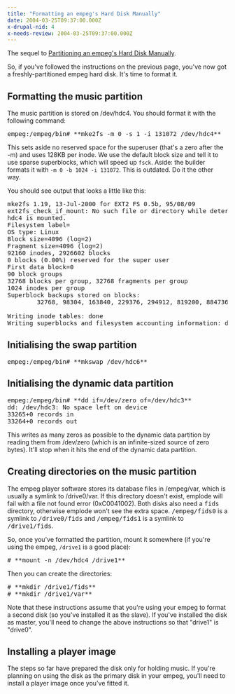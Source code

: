 ```yaml
---
title: "Formatting an empeg's Hard Disk Manually"
date: 2004-03-25T09:37:00.000Z
x-drupal-nid: 4
x-needs-review: 2004-03-25T09:37:00.000Z
---
```

The sequel to [Partitioning an empeg's Hard Disk Manually](/content/2004/03/partition-empeg).

So, if you've followed the instructions on the previous page, you've now got a freshly-partitioned empeg hard disk. It's time to format it.

## Formatting the music partition

The music partition is stored on /dev/hdc4\. You should format it with the following command:

<pre>empeg:/empeg/bin# **mke2fs -m 0 -s 1 -i 131072 /dev/hdc4**</pre>

This sets aside no reserved space for the superuser (that's a zero after the -m) and uses 128KB per inode. We use the default block size and tell it to use sparse superblocks, which will speed up `fsck`.
Aside: the builder formats it with `-m 0 -b 1024 -i 131072`. This is outdated. Do it the other way.

You should see output that looks a little like this:

<pre>mke2fs 1.19, 13-Jul-2000 for EXT2 FS 0.5b, 95/08/09
ext2fs_check_if_mount: No such file or directory while determining whether /dev/
hdc4 is mounted.
Filesystem label=
OS type: Linux
Block size=4096 (log=2)
Fragment size=4096 (log=2)
92160 inodes, 2926602 blocks
0 blocks (0.00%) reserved for the super user
First data block=0
90 block groups
32768 blocks per group, 32768 fragments per group
1024 inodes per group
Superblock backups stored on blocks:
        32768, 98304, 163840, 229376, 294912, 819200, 884736, 1605632, 2654208

Writing inode tables: done
Writing superblocks and filesystem accounting information: done</pre>

## Initialising the swap partition

<pre>empeg:/empeg/bin# **mkswap /dev/hdc6**</pre>

## Initialising the dynamic data partition

<pre>empeg:/empeg/bin# **dd if=/dev/zero of=/dev/hdc3**
dd: /dev/hdc3: No space left on device
33265+0 records in
33264+0 records out</pre>

This writes as many zeros as possible to the dynamic data partition by reading them from /dev/zero (which is an infinite-sized source of zero bytes). It'll stop when it hits the end of the dynamic data partition.

## Creating directories on the music partition

The empeg player software stores its database files in /empeg/var, which is usually a symlink to /drive0/var. If this directory doesn't exist, emplode will fail with a file not found error (0xC0041002). Both disks also need a <tt>fids</tt> directory, otherwise emplode won't see the extra space. <tt>/empeg/fids0</tt> is a symlink to <tt>/drive0/fids</tt> and <tt>/empeg/fids1</tt> is a symlink to <tt>/drive1/fids</tt>.

So, once you've formatted the partition, mount it somewhere (if you're using the empeg, `/drive1` is a good place):

<pre># **mount -n /dev/hdc4 /drive1**</pre>

Then you can create the directories:

<pre># **mkdir /drive1/fids**
# **mkdir /drive1/var**</pre>

Note that these instructions assume that you're using your empeg to format a second disk (so you've installed it as the slave). If you've installed the disk as master, you'll need to change the above instructions so that "drive1" is "drive0".

## Installing a player image

The steps so far have prepared the disk only for holding music. If you're planning on using the disk as the primary disk in your empeg, you'll need to install a player image once you've fitted it.
